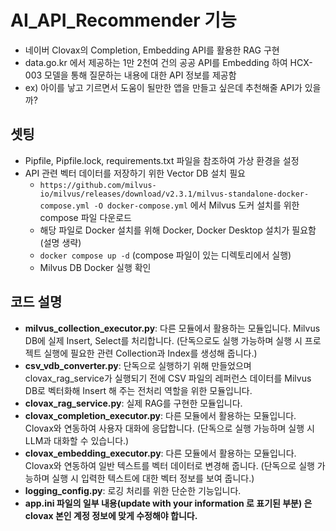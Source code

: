 # AI_API_Recommender 기능
- 네이버 Clovax의 Completion, Embedding API를 활용한 RAG 구현
- data.go.kr 에서 제공하는 1만 2천여 건의 공공 API를 Embedding 하여 HCX-003 모델을 통해 질문하는 내용에 대한 API 정보를 제공함
- ex) 아이를 낳고 기르면서 도움이 될만한 앱을 만들고 싶은데 추천해줄 API가 있을까?

## 셋팅
- Pipfile, Pipfile.lock, requirements.txt 파일을 참조하여 가상 환경을 설정
- API 관련 벡터 데이터를 저장하기 위한 Vector DB 설치 필요
  - `https://github.com/milvus-io/milvus/releases/download/v2.3.1/milvus-standalone-docker-compose.yml -O docker-compose.yml` 에서 Milvus 도커 설치를 위한 compose 파일 다운로드
  - 해당 파일로 Docker 설치를 위해 Docker, Docker Desktop 설치가 필요함 (설명 생략)
  - `docker compose up -d` (compose 파일이 있는 디렉토리에서 실행)
  - Milvus DB Docker 실행 확인

## 코드 설명
- **milvus_collection_executor.py**: 다른 모듈에서 활용하는 모듈입니다. Milvus DB에 실제 Insert, Select를 처리합니다. (단독으로도 실행 가능하며 실행 시 프로젝트 실행에 필요한 관련 Collection과 Index를 생성해 줍니다.)
- **csv_vdb_converter.py**: 단독으로 실행하기 위해 만들었으며 clovax_rag_service가 실행되기 전에 CSV 파일의 레퍼런스 데이터를 Milvus DB로 벡터화해 Insert 해 주는 전처리 역할을 위한 모듈입니다.
- **clovax_rag_service.py**: 실제 RAG를 구현한 모듈입니다.
- **clovax_completion_executor.py**: 다른 모듈에서 활용하는 모듈입니다. Clovax와 연동하여 사용자 대화에 응답합니다. (단독으로 실행 가능하며 실행 시 LLM과 대화할 수 있습니다.)
- **clovax_embedding_executor.py**: 다른 모듈에서 활용하는 모듈입니다. Clovax와 연동하여 일반 텍스트를 벡터 데이터로 변경해 줍니다. (단독으로 실행 가능하며 실행 시 입력한 텍스트에 대한 벡터 정보를 보여 줍니다.)
- **logging_config.py**: 로깅 처리를 위한 단순한 기능입니다.
- ****app.ini 파일의 일부 내용(update with your information 로 표기된 부분) 은 clovax 본인 계정 정보에 맞게 수정해야 합니다.****

